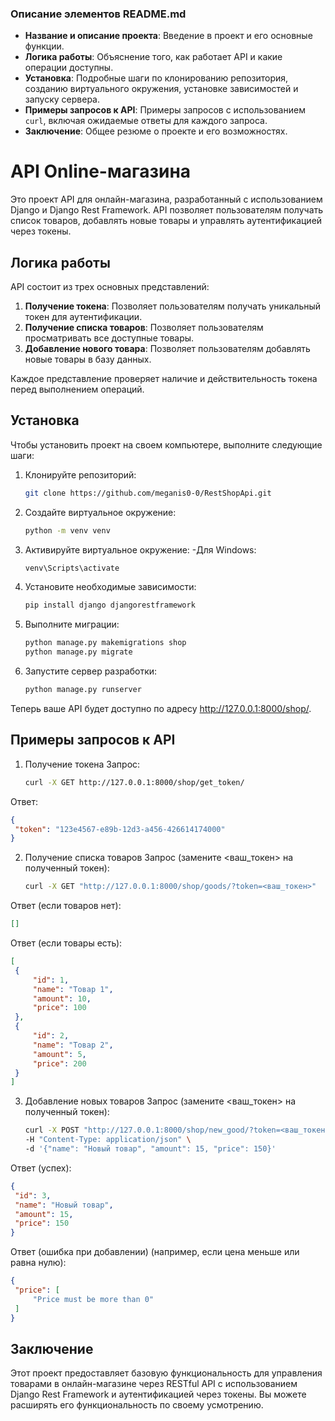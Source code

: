 
### Описание элементов README.md

- **Название и описание проекта**: Введение в проект и его основные функции.
- **Логика работы**: Объяснение того, как работает API и какие операции доступны.
- **Установка**: Подробные шаги по клонированию репозитория, созданию виртуального окружения, установке зависимостей и запуску сервера.
- **Примеры запросов к API**: Примеры запросов с использованием `curl`, включая ожидаемые ответы для каждого запроса.
- **Заключение**: Общее резюме о проекте и его возможностях.



# API Online-магазина

Это проект API для онлайн-магазина, разработанный с использованием Django и Django Rest Framework. API позволяет пользователям получать список товаров, добавлять новые товары и управлять аутентификацией через токены.

## Логика работы

API состоит из трех основных представлений:

1. **Получение токена**: Позволяет пользователям получать уникальный токен для аутентификации.
2. **Получение списка товаров**: Позволяет пользователям просматривать все доступные товары.
3. **Добавление нового товара**: Позволяет пользователям добавлять новые товары в базу данных.

Каждое представление проверяет наличие и действительность токена перед выполнением операций.

## Установка

Чтобы установить проект на своем компьютере, выполните следующие шаги:

1. Клонируйте репозиторий:

   ```bash
   git clone https://github.com/meganis0-0/RestShopApi.git

2. Создайте виртуальное окружение:

   ```bash
   python -m venv venv

3. Активируйте виртуальное окружение:
-Для Windows:
   ```bash
   venv\Scripts\activate

4. Установите необходимые зависимости:
   ```bash
   pip install django djangorestframework

5. Выполните миграции:
   ```bash
   python manage.py makemigrations shop
   python manage.py migrate

6. Запустите сервер разработки:
   ```bash
   python manage.py runserver

Теперь ваше API будет доступно по адресу http://127.0.0.1:8000/shop/.


## Примеры запросов к API

1. Получение токена
Запрос:
   ```bash
   curl -X GET http://127.0.0.1:8000/shop/get_token/
Ответ:
   ```json
   {
    "token": "123e4567-e89b-12d3-a456-426614174000"
   }
   ```

2. Получение списка товаров
Запрос (замените <ваш_токен> на полученный токен):
   ```bash
   curl -X GET "http://127.0.0.1:8000/shop/goods/?token=<ваш_токен>"

Ответ (если товаров нет):
   ```json
   []
   ```

Ответ (если товары есть):
   ```json
   [
    {
        "id": 1,
        "name": "Товар 1",
        "amount": 10,
        "price": 100
    },
    {
        "id": 2,
        "name": "Товар 2",
        "amount": 5,
        "price": 200
    }
   ]
   ```
3. Добавление новых товаров
Запрос (замените <ваш_токен> на полученный токен):
   ```bash
   curl -X POST "http://127.0.0.1:8000/shop/new_good/?token=<ваш_токен>" \
   -H "Content-Type: application/json" \
   -d '{"name": "Новый товар", "amount": 15, "price": 150}'
   ```
Ответ (успех):   
   ```json
   {
    "id": 3,
    "name": "Новый товар",
    "amount": 15,
    "price": 150
   }
   ```

Ответ (ошибка при добавлении) (например, если цена меньше или равна нулю):
   ```json
   {
    "price": [
        "Price must be more than 0"
    ]
   }
   ```
## Заключение
Этот проект предоставляет базовую функциональность для управления товарами в онлайн-магазине через RESTful API с использованием Django Rest Framework и аутентификацией через токены. Вы можете расширять его функциональность по своему усмотрению.
